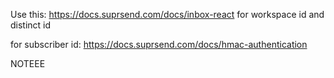 Use this: https://docs.suprsend.com/docs/inbox-react for workspace id and distinct id

for subscriber id: https://docs.suprsend.com/docs/hmac-authentication


NOTEEE
